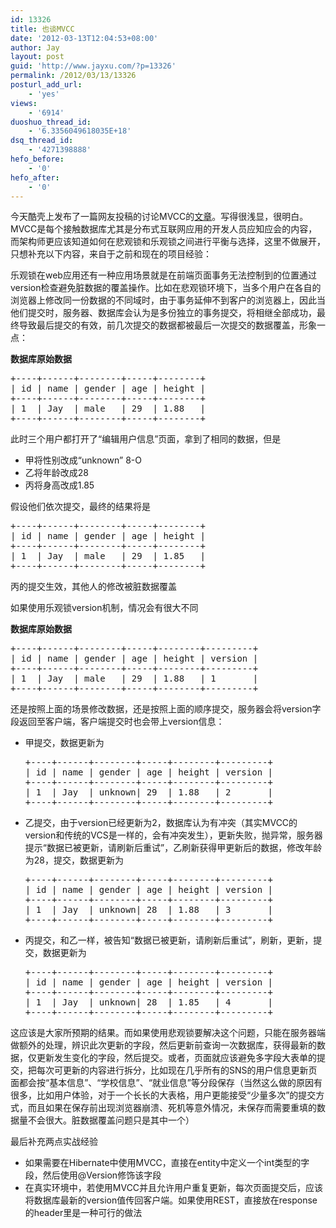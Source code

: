 ```yaml
---
id: 13326
title: 也谈MVCC
date: '2012-03-13T12:04:53+08:00'
author: Jay
layout: post
guid: 'http://www.jayxu.com/?p=13326'
permalink: /2012/03/13/13326
posturl_add_url:
    - 'yes'
views:
    - '6914'
duoshuo_thread_id:
    - '6.3356049618035E+18'
dsq_thread_id:
    - '4271398888'
hefo_before:
    - '0'
hefo_after:
    - '0'
---
```


今天酷壳上发布了一篇网友投稿的讨论MVCC的<a href="http://coolshell.cn/articles/6790.html" target="_blank">文章</a>。写得很浅显，很明白。MVCC是每个接触数据库尤其是分布式互联网应用的开发人员应知应会的内容，而架构师更应该知道如何在悲观锁和乐观锁之间进行平衡与选择，这里不做展开，只想补充以下内容，来自于之前和现在的项目经验：

乐观锁在web应用还有一种应用场景就是在前端页面事务无法控制到的位置通过version检查避免脏数据的覆盖操作。比如在悲观锁环境下，当多个用户在各自的浏览器上修改同一份数据的不同域时，由于事务延伸不到客户的浏览器上，因此当他们提交时，服务器、数据库会认为是多份独立的事务提交，将相继全部成功，最终导致最后提交的有效，前几次提交的数据都被最后一次提交的数据覆盖，形象一点：

<strong>数据库原始数据</strong>
<pre>+----+------+--------+-----+--------+
| id | name | gender | age | height |
+----+------+--------+-----+--------+
| 1  | Jay  | male   | 29  | 1.88   |
+----+------+--------+-----+--------+</pre>
此时三个用户都打开了“编辑用户信息”页面，拿到了相同的数据，但是
<ul>
 	<li>甲将性别改成“unknown” 8-O</li>
 	<li>乙将年龄改成28</li>
 	<li>丙将身高改成1.85</li>
</ul>
假设他们依次提交，最终的结果将是
<pre >+----+------+--------+-----+--------+
| id | name | gender | age | height |
+----+------+--------+-----+--------+
| 1  | Jay  | male   | 29  | 1.85   |
+----+------+--------+-----+--------+</pre>
丙的提交生效，其他人的修改被脏数据覆盖

如果使用乐观锁version机制，情况会有很大不同

<strong>数据库原始数据</strong>
<pre>+----+------+--------+-----+--------+---------+
| id | name | gender | age | height | version |
+----+------+--------+-----+--------+---------+
| 1  | Jay  | male   | 29  | 1.88   | 1       |
+----+------+--------+-----+--------+---------+</pre>
还是按照上面的场景修改数据，还是按照上面的顺序提交，服务器会将version字段返回至客户端，客户端提交时也会带上version信息：
<ul>
 	<li>甲提交，数据更新为
<pre >+----+------+--------+-----+--------+---------+
| id | name | gender | age | height | version |
+----+------+--------+-----+--------+---------+
| 1  | Jay  | unknown| 29  | 1.88   | 2       |
+----+------+--------+-----+--------+---------+</pre>
</li>
 	<li>乙提交，由于version已经更新为2，数据库认为有冲突（其实MVCC的version和传统的VCS是一样的，会有冲突发生），更新失败，抛异常，服务器提示“数据已被更新，请刷新后重试”，乙刷新获得甲更新后的数据，修改年龄为28，提交，数据更新为
<pre >+----+------+--------+-----+--------+---------+
| id | name | gender | age | height | version |
+----+------+--------+-----+--------+---------+
| 1  | Jay  | unknown| 28  | 1.88   | 3       |
+----+------+--------+-----+--------+---------+</pre>
</li>
 	<li>丙提交，和乙一样，被告知“数据已被更新，请刷新后重试”，刷新，更新，提交，数据更新为
<pre>+----+------+--------+-----+--------+---------+
| id | name | gender | age | height | version |
+----+------+--------+-----+--------+---------+
| 1  | Jay  | unknown| 28  | 1.85   | 4       |
+----+------+--------+-----+--------+---------+</pre>
</li>
</ul>
这应该是大家所预期的结果。而如果使用悲观锁要解决这个问题，只能在服务器端做额外的处理，辨识此次更新的字段，然后更新前查询一次数据库，获得最新的数据，仅更新发生变化的字段，然后提交。或者，页面就应该避免多字段大表单的提交，把每次可更新的内容进行拆分，比如现在几乎所有的SNS的用户信息更新页面都会按“基本信息”、“学校信息”、“就业信息”等分段保存（当然这么做的原因有很多，比如用户体验，对于一个长长的大表格，用户更能接受“少量多次”的提交方式，而且如果在保存前出现浏览器崩溃、死机等意外情况，未保存而需要重填的数据量不会很大。脏数据覆盖问题只是其中一个）

最后补充两点实战经验
<ul>
 	<li>如果需要在Hibernate中使用MVCC，直接在entity中定义一个int类型的字段，然后使用@Version修饰该字段</li>
 	<li>在真实环境中，若使用MVCC并且允许用户重复更新，每次页面提交后，应该将数据库最新的version值传回客户端。如果使用REST，直接放在response的header里是一种可行的做法</li>
</ul>